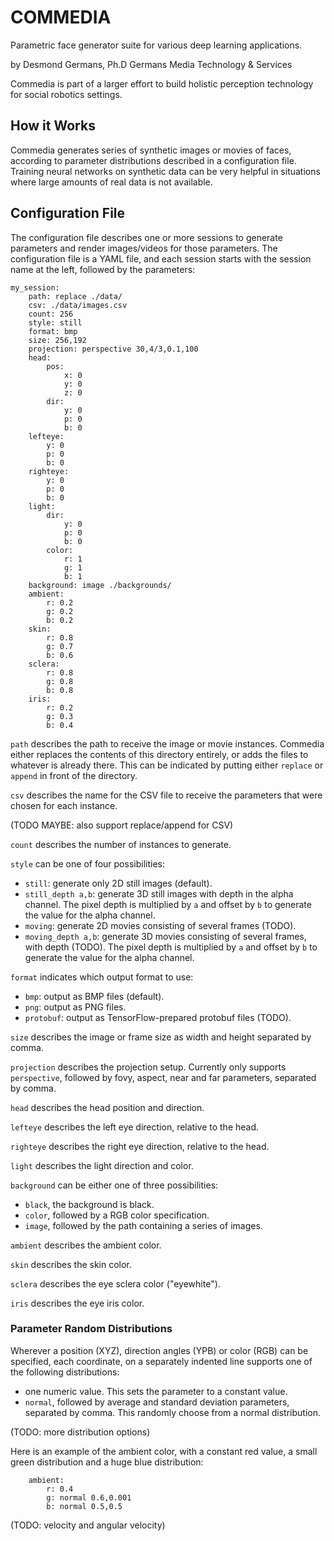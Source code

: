 # COMMEDIA

Parametric face generator suite for various deep learning applications.

by Desmond Germans, Ph.D
Germans Media Technology & Services

Commedia is part of a larger effort to build holistic perception technology for social robotics settings.

## How it Works

Commedia generates series of synthetic images or movies of faces, according to parameter distributions described in a configuration file. Training neural networks on synthetic data can be very helpful in situations where large amounts of real data is not available.

## Configuration File

The configuration file describes one or more sessions to generate parameters and render images/videos for those parameters. The configuration file is a YAML file, and each session starts with the session name at the left, followed by the parameters:

```
my_session:
    path: replace ./data/
    csv: ./data/images.csv
    count: 256
    style: still
    format: bmp
    size: 256,192
    projection: perspective 30,4/3,0.1,100
    head:
        pos:
            x: 0
            y: 0
            z: 0
        dir:
            y: 0
            p: 0
            b: 0
    lefteye:
        y: 0
        p: 0
        b: 0
    righteye:
        y: 0
        p: 0
        b: 0
    light:
        dir:
            y: 0
            p: 0
            b: 0
        color:
            r: 1
            g: 1
            b: 1
    background: image ./backgrounds/
    ambient:
        r: 0.2
        g: 0.2
        b: 0.2
    skin:
        r: 0.8
        g: 0.7
        b: 0.6
    sclera:
        r: 0.8
        g: 0.8
        b: 0.8
    iris:
        r: 0.2
        g: 0.3
        b: 0.4
```

`path` describes the path to receive the image or movie instances. Commedia either replaces the contents of this directory entirely, or adds the files to whatever is already there. This can be indicated by putting either `replace` or `append` in front of the directory.

`csv` describes the name for the CSV file to receive the parameters that were chosen for each instance.

(TODO MAYBE: also support replace/append for CSV)

`count` describes the number of instances to generate.

`style` can be one of four possibilities:

- `still`: generate only 2D still images (default).
- `still_depth a,b`: generate 3D still images with depth in the alpha channel. The pixel depth is multiplied by `a` and offset by `b` to generate the value for the alpha channel.
- `moving`: generate 2D movies consisting of several frames (TODO).
- `moving_depth a,b`: generate 3D movies consisting of several frames, with depth (TODO). The pixel depth is multiplied by `a` and offset by `b` to generate the value for the alpha channel.

`format` indicates which output format to use:

- `bmp`: output as BMP files (default).
- `png`: output as PNG files.
- `protobuf`: output as TensorFlow-prepared protobuf files (TODO).

`size` describes the image or frame size as width and height separated by comma.

`projection` describes the projection setup. Currently only supports `perspective`, followed by fovy, aspect, near and far parameters, separated by comma.

`head` describes the head position and direction.

`lefteye` describes the left eye direction, relative to the head.

`righteye` describes the right eye direction, relative to the head.

`light` describes the light direction and color.

`background` can be either one of three possibilities:

- `black`, the background is black.
- `color`, followed by a RGB color specification.
- `image`, followed by the path containing a series of images.

`ambient` describes the ambient color.

`skin` describes the skin color.

`sclera` describes the eye sclera color ("eyewhite").

`iris` describes the eye iris color.

### Parameter Random Distributions

Wherever a position (XYZ), direction angles (YPB) or color (RGB) can be specified, each coordinate, on a separately indented line supports one of the following distributions:

- one numeric value. This sets the parameter to a constant value.
- `normal`, followed by average and standard deviation parameters, separated by comma. This randomly choose from a normal distribution.

(TODO: more distribution options)

Here is an example of the ambient color, with a constant red value, a small green distribution and a huge blue distribution:

```
    ambient:
        r: 0.4
        g: normal 0.6,0.001
        b: normal 0.5,0.5
```

(TODO: velocity and angular velocity)
